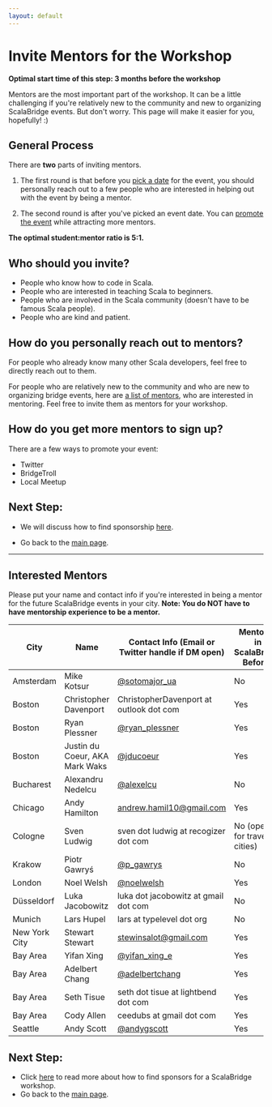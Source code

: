 ```yaml
---
layout: default
---
```


# Invite Mentors for the Workshop

**Optimal start time of this step: 3 months before the workshop**


Mentors are the most important part of the workshop. It can be a little challenging if you're relatively new to the community and new to organizing ScalaBridge events. But don't worry. This page will make it easier for you, hopefully! :)


## General Process
There are **two** parts of inviting mentors.

1. The first round is that before you [pick a date](/find-date) for the event, you should personally reach out to a few people who are interested in helping out with the event by being a mentor.

2. The second round is after you've picked an event date. You can [promote the event](/promote-workshop) while attracting more mentors.

**The optimal student:mentor ratio is 5:1.**


## Who should you invite?
- People who know how to code in Scala.
- People who are interested in teaching Scala to beginners.
- People who are involved in the Scala community (doesn't have to be famous Scala people).
- People who are kind and patient.


## How do you personally reach out to mentors?
For people who already know many other Scala developers, feel free to directly reach out to them.

For people who are relatively new to the community and who are new to organizing bridge events, here are [a list of mentors](/invite-mentors), who are interested in mentoring. Feel free to invite them as mentors for your workshop.


## How do you get more mentors to sign up?
There are a few ways to promote your event:
- Twitter
- BridgeTroll
- Local Meetup


## Next Step:
- We will discuss how to find sponsorship [here](/sponsorship).

- Go back to the [main page](/organizers).


*********************************************************************************************
## Interested  Mentors
Please put your name and contact info if you're interested in being a mentor for the future ScalaBridge events in your city. **Note: You do NOT have to have mentorship experience to be a mentor.**

City          | Name                           | Contact Info (Email or Twitter handle if DM open)   | Mentored in ScalaBridge Before? |
------------- | ------------------------------ |---------------------------------------------------- | --------------------------------|
Amsterdam     | Mike Kotsur                    | [@sotomajor_ua](https://twitter.com/sotomajor_ua)   | No                              |
Boston        | Christopher Davenport          | ChristopherDavenport at outlook dot com             | Yes                             |
Boston        | Ryan Plessner                  | [@ryan_plessner](https://twitter.com/ryan_plessner) | Yes                             |
Boston        | Justin du Coeur, AKA Mark Waks | [@jducoeur](https://twitter.com/jducoeur)           | Yes                             |
Bucharest     | Alexandru Nedelcu              | [@alexelcu](https://twitter.com/alexelcu)           | No                              |
Chicago       | Andy Hamilton                  | andrew.hamil10@gmail.com                            | Yes                             |
Cologne       | Sven Ludwig                    | sven dot ludwig at recogizer dot com                | No (open for travel to cities)  |
Krakow        | Piotr Gawryś                   | [@p_gawrys](https://twitter.com/p_gawrys)           | No                              |
London        | Noel Welsh                     | [@noelwelsh](https://twitter.com/noelwelsh)         | Yes                             |
Düsseldorf    | Luka Jacobowitz                | luka dot jacobowitz at gmail dot com                | No                              |
Munich        | Lars Hupel                     | lars at typelevel dot org                           | No                              |
New York City | Stewart Stewart                | stewinsalot@gmail.com                               | Yes                             |
Bay Area      | Yifan Xing                     | [@yifan_xing_e](https://twitter.com/yifan_xing_e)   | Yes                             |
Bay Area      | Adelbert Chang                 | [@adelbertchang](https://twitter.com/adelbertchang) | Yes                             |
Bay Area      | Seth Tisue                     | seth dot tisue at lightbend dot com                 | Yes                             |
Bay Area      | Cody Allen                     | ceedubs at gmail dot com                            | Yes                             |
Seattle       | Andy Scott                     | [@andygscott](https://twitter.com/andygscott)       | Yes                             |

## Next Step:
- Click [here](/sponsorship) to read more about how to find sponsors for a ScalaBridge workshop.
- Go back to the [main page](/organizers).
